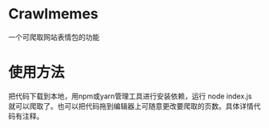 # Crawlmemes
一个可爬取网站表情包的功能<br>
<h1>使用方法</h1>
<p>把代码下载到本地，用npm或yarn管理工具进行安装依赖，运行 node index.js 就可以爬取了。也可以把代码拖到编辑器上可随意更改要爬取的页数。具体详情代码有注释。</p>

